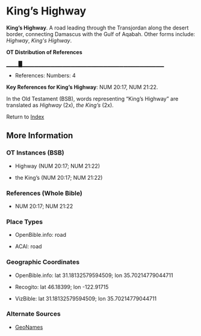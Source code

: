 # King’s Highway
**King’s Highway**. 
A road leading through the Transjordan along the desert border, connecting Damascus with the Gulf of Aqabah. 
Other forms include: 
*Highway*, *King's Highway*. 


**OT Distribution of References**

▁▁▁█▁▁▁▁▁▁▁▁▁▁▁▁▁▁▁▁▁▁▁▁▁▁▁▁▁▁▁▁▁▁▁▁▁▁▁
* References: Numbers: 4



**Key References for King’s Highway**: 
NUM 20:17, NUM 21:22. 


In the Old Testament (BSB), words representing “King’s Highway” are translated as 
*Highway* (2x), *the King’s* (2x). 




Return to [Index](00-Index.md)

## More Information

### OT Instances (BSB)

* Highway (NUM 20:17; NUM 21:22)

* the King’s (NUM 20:17; NUM 21:22)



### References (Whole Bible)

* NUM 20:17; NUM 21:22


### Place Types

* OpenBible.info: road

* ACAI: road



### Geographic Coordinates

* OpenBible.info: lat 31.18132579594509; lon 35.70214779044711

* Recogito: lat 46.18399; lon -122.91715

* VizBible: lat 31.18132579594509; lon 35.70214779044711



### Alternate Sources

* [GeoNames](http://sws.geonames.org/7262515)



